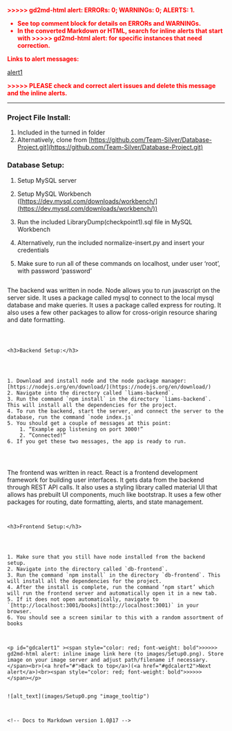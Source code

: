 <!----- Conversion time: 1.228 seconds.


Using this Markdown file:

1. Cut and paste this output into your source file.
2. See the notes and action items below regarding this conversion run.
3. Check the rendered output (headings, lists, code blocks, tables) for proper
   formatting and use a linkchecker before you publish this page.

Conversion notes:

* Docs to Markdown version 1.0β17
* Thu Nov 21 2019 08:56:40 GMT-0800 (PST)
* Source doc: https://docs.google.com/open?id=1fDWfemvHYExGDWp06AQ2fj4F9c1WQii9w6piAEAhD28
* This document has images: check for >>>>>  gd2md-html alert:  inline image link in generated source and store images to your server.
----->


<p style="color: red; font-weight: bold">>>>>>  gd2md-html alert:  ERRORs: 0; WARNINGs: 0; ALERTS: 1.</p>
<ul style="color: red; font-weight: bold"><li>See top comment block for details on ERRORs and WARNINGs. <li>In the converted Markdown or HTML, search for inline alerts that start with >>>>>  gd2md-html alert:  for specific instances that need correction.</ul>

<p style="color: red; font-weight: bold">Links to alert messages:</p><a href="#gdcalert1">alert1</a>

<p style="color: red; font-weight: bold">>>>>> PLEASE check and correct alert issues and delete this message and the inline alerts.<hr></p>


<h3>Project File Install:</h3>




1. Included in the turned in folder
2. Alternatively, clone from [https://github.com/Team-Silver/Database-Project.git](https://github.com/Team-Silver/Database-Project.git)

<h3>Database Setup:</h3>




1. Setup MySQL server
2. Setup MySQL Workbench ([https://dev.mysql.com/downloads/workbench/](https://dev.mysql.com/downloads/workbench/))
3. Run the included LibraryDump(checkpoint1).sql file in MySQL Workbench
4. Alternatively, run the included normalize-insert.py and insert your credentials
5. Make sure to run all of these commands on localhost, under user ‘root’, with password ‘password’

    ```
The backend was written in node. Node allows you to run javascript on the server side. It uses a package called mysql to connect to the local mysql database and make queries. It uses a package called express for routing. It also uses a few other packages to allow for cross-origin resource sharing and date formatting.
```



<h3>Backend Setup:</h3>




1. Download and install node and the node package manager: [https://nodejs.org/en/download/](https://nodejs.org/en/download/)
2. Navigate into the directory called `liams-backend`.
3. Run the command `npm install` in the directory `liams-backend`.  This will install all the dependencies for the project.
4. To run the backend, start the server, and connect the server to the database, run the command `node index.js`
5. You should get a couple of messages at this point:
    1. “Example app listening on port 3000!”
    2. “Connected!”
6. If you get these two messages, the app is ready to run.




```
The frontend was written in react. React is a frontend development framework for building user interfaces. It gets data from the backend through REST API calls. It also uses a styling library called material UI that allows has prebuilt UI components, much like bootstrap. It uses a few other packages for routing, date formatting, alerts, and state management.
```


<h3>Frontend Setup:</h3>




1. Make sure that you still have node installed from the backend setup.
2. Navigate into the directory called `db-frontend`.
3. Run the command `npm install` in the directory `db-frontend`. This will install all the dependencies for the project.
4. After the install is complete, run the command ‘npm start’ which will run the frontend server and automatically open it in a new tab.
5. If it does not open automatically, navigate to `[http://localhost:3001/books](http://localhost:3001)` in your browser.
6. You should see a screen similar to this with a random assortment of books

    

<p id="gdcalert1" ><span style="color: red; font-weight: bold">>>>>>  gd2md-html alert: inline image link here (to images/Setup0.png). Store image on your image server and adjust path/filename if necessary. </span><br>(<a href="#">Back to top</a>)(<a href="#gdcalert2">Next alert</a>)<br><span style="color: red; font-weight: bold">>>>>> </span></p>


![alt_text](images/Setup0.png "image_tooltip")



<!-- Docs to Markdown version 1.0β17 -->
